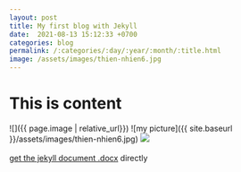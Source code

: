```yaml
---
layout: post
title: My first blog with Jekyll
date:  2021-08-13 15:12:33 +0700
categories: blog
permalink: /:categories/:day/:year/:month/:title.html
image: /assets/images/thien-nhien6.jpg
---
```


# This is content 
![]({{ page.image | relative_url}})
![my picture]({{ site.baseurl }}/assets/images/thien-nhien6.jpg)
<img src="{{ '/assets/images/thien-nhien6.jpg' | relative_url }}" />
<br/><br/>
[get the jekyll document .docx](/assets/doc_pdf/jekyll.docx) directly
